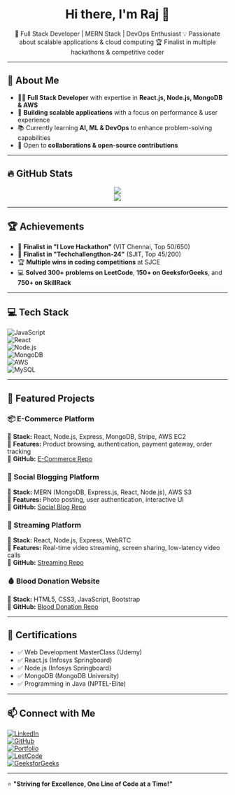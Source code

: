 <h1 align="center">Hi there, I'm Raj 👋</h1>

<p align="center">
🚀 Full Stack Developer | MERN Stack | DevOps Enthusiast  
💡 Passionate about scalable applications & cloud computing  
🏆 Finalist in multiple hackathons & competitive coder  
</p>

---

## 🚀 About Me  
- 👨‍💻 **Full Stack Developer** with expertise in **React.js, Node.js, MongoDB & AWS**  
- 🎯 **Building scalable applications** with a focus on performance & user experience  
- 📚 Currently learning **AI, ML & DevOps** to enhance problem-solving capabilities  
- 🤝 Open to **collaborations & open-source contributions**  

---

## 🔥 GitHub Stats  
<p align="center">
  <img src="https://github-readme-stats.vercel.app/api?username=rajmohancheck1&show_icons=true&theme=radical" />
  <br/>
  <img src="https://github-readme-streak-stats.herokuapp.com/?user=rajmohancheck1&theme=radical" />
</p>

---

## 🏆 Achievements  
- 🏅 **Finalist in "I Love Hackathon"** (VIT Chennai, Top 50/650)  
- 🏅 **Finalist in "Techchallengthon-24"** (SJIT, Top 45/200)  
- 🏆 **Multiple wins in coding competitions** at SJCE  
- 💻 **Solved 300+ problems on LeetCode**, **150+ on GeeksforGeeks**, and **750+ on SkillRack**  

---

## 💻 Tech Stack  
![JavaScript](https://img.shields.io/badge/-JavaScript-F7DF1E?style=flat&logo=javascript&logoColor=black)  
![React](https://img.shields.io/badge/-React-61DAFB?style=flat&logo=react&logoColor=black)  
![Node.js](https://img.shields.io/badge/-Node.js-339933?style=flat&logo=node.js&logoColor=white)  
![MongoDB](https://img.shields.io/badge/-MongoDB-47A248?style=flat&logo=mongodb&logoColor=white)  
![AWS](https://img.shields.io/badge/-AWS-232F3E?style=flat&logo=amazonaws)  
![MySQL](https://img.shields.io/badge/-MySQL-4479A1?style=flat&logo=mysql&logoColor=white)  

---

## 🌟 Featured Projects  

### 📦 E-Commerce Platform  
🔹 **Stack:** React, Node.js, Express, MongoDB, Stripe, AWS EC2  
🔹 **Features:** Product browsing, authentication, payment gateway, order tracking  
🔹 **GitHub:** [E-Commerce Repo](https://github.com/rajmohancheck1/Eccommerce)  

### 📝 Social Blogging Platform  
🔹 **Stack:** MERN (MongoDB, Express.js, React, Node.js), AWS S3  
🔹 **Features:** Photo posting, user authentication, interactive UI  
🔹 **GitHub:** [Social Blog Repo](https://github.com/rajmohancheck1/social_blog_app.git)  

### 🎥 Streaming Platform  
🔹 **Stack:** React, Node.js, Express, WebRTC  
🔹 **Features:** Real-time video streaming, screen sharing, low-latency video calls  
🔹 **GitHub:** [Streaming Repo](https://github.com/rajmohancheck1/stream_app.git)  

### 🩸 Blood Donation Website  
🔹 **Stack:** HTML5, CSS3, JavaScript, Bootstrap  
🔹 **GitHub:** [Blood Donation Repo](https://github.com/rajmohancheck1/BLOOD_DROP)  

---

## 📜 Certifications  
- ✅ Web Development MasterClass (Udemy)  
- ✅ React.js (Infosys Springboard)  
- ✅ Node.js (Infosys Springboard)  
- ✅ MongoDB (MongoDB University)  
- ✅ Programming in Java (NPTEL-Elite)  

---

## 📫 Connect with Me  
[![LinkedIn](https://img.shields.io/badge/-LinkedIn-0077B5?style=flat&logo=linkedin&logoColor=white)](https://www.linkedin.com/in/rajamohan-r/)  
[![GitHub](https://img.shields.io/badge/-GitHub-181717?style=flat&logo=github&logoColor=white)](https://github.com/rajmohancheck1)  
[![Portfolio](https://img.shields.io/badge/-Portfolio-FF5722?style=flat&logo=firefox&logoColor=white)](https://hmh8lspbhwng1loqutqyjq.on.drv.tw/portfolio1/)  
[![LeetCode](https://img.shields.io/badge/-LeetCode-FFA116?style=flat&logo=LeetCode&logoColor=black)](https://leetcode.com/u/rajamohanking/)  
[![GeeksforGeeks](https://img.shields.io/badge/-GeeksforGeeks-0F9D58?style=flat&logo=GeeksforGeeks&logoColor=white)](https://www.geeksforgeeks.org/user/rajmohana70q/)  

---

⭐ **"Striving for Excellence, One Line of Code at a Time!"**  

